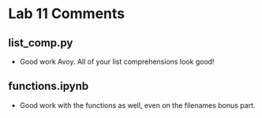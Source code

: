 # Lab 11 Comments

## list_comp.py
* Good work Avoy. All of your list comprehensions look good!

## functions.ipynb
* Good work with the functions as well, even on the filenames bonus part.